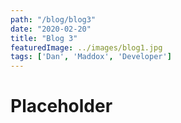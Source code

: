 ```yaml
---
path: "/blog/blog3"
date: "2020-02-20"
title: "Blog 3"
featuredImage: ../images/blog1.jpg
tags: ['Dan', 'Maddox', 'Developer']
---
```


# Placeholder
